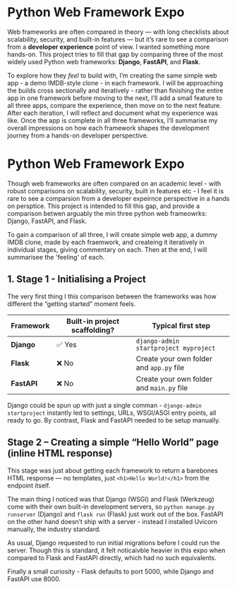 # Python Web Framework Expo

Web frameworks are often compared in theory — with long checklists about scalability, security, and built-in features — but it’s rare to see a comparison from a **developer experience** point of view. I wanted something more hands-on. This project tries to fill that gap by comparing three of the most widely used Python web frameworks: **Django**, **FastAPI**, and **Flask**.

To explore how they *feel* to build with, I’m creating the same simple web app - a demo IMDB-style clone - in each framework. I will be approaching the builds cross sectionally and iteratively - rather than finishing the entire app in one framework before moving to the next, I’ll add a small feature to all three apps, compare the experience, then move on to the next feature. After each iteration, I will reflect and document what my experience was like. Once the app is complete in all three frameworks, I’ll summarise my overall impressions on how each framework shapes the development journey from a hands-on developer perspective.


# Python Web Framework Expo

Though web frameworks are often compared on an academic level - with robust comparisons on scalability, security, built in features etc - I feel it is rare to see a comparsion from a developer expeirnce perspective in a hands on persptice. This project is intended to fill this gap, and provide a comparison betwen arguably the min three python web frameowrks: Django, FastAPI, and Flask.

To gain a comparison of all three, I will create simple web app, a dummy IMDB clone, made by each fraemwork, and createing it iteratively in individual stages, giving commentary on each. Then at the end, I will summarisee the 'feeling' of each.


## 1. Stage 1 - Initialising a Project

The very first thing I this comparison between the frameworks was how different the “getting started” moment feels.

| Framework | Built-in project scaffolding? | Typical first step |
|-----------|------------------------------|--------------------|
| **Django** | ✅ Yes | `django-admin startproject myproject` |
| **Flask** | ❌ No | Create your own folder and `app.py` file |
| **FastAPI** | ❌ No | Create your own folder and `main.py` file |

Django could be spun up with just a single comman - `django-admin startproject` instantly led to settings, URLs, WSGI/ASGI entry points, all ready to go. By contrast, Flask and FastAPI needed to be setup manually. 

## Stage 2 – Creating a simple “Hello World” page (inline HTML response)

This stage was just about getting each framework to return a barebones HTML response — no templates, just `<h1>Hello World!</h1>` from the endpoint itself.

The main thing I noticed was that Django (WSGI) and Flask (Werkzeug) come with their own built-in development servers, so `python manage.py runserver` (Django) and `flask run` (Flask) just work out of the box. FastAPI on the other hand doesn’t ship with a server - instead I installed Uvicorn manually, the industry standard.

As usual, Django requested to run initial migrations before I could run the server. Though this is standard, it felt noticaivble heavier in this expo when compared to Flask and FastAPI directly, which had no such equivalents. 

Finally a small curiosity - Flask defaults to port 5000, while Django and FastAPI use 8000.
